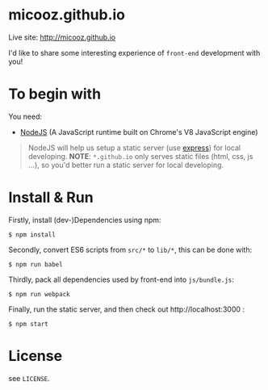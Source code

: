 # micooz.github.io

Live site: http://micooz.github.io

I'd like to share some interesting experience of `front-end` development with you!

# To begin with

You need:

* [NodeJS](https://nodejs.org/) (A JavaScript runtime built on Chrome's V8 JavaScript engine)

> NodeJS will help us setup a static server (use [express](http://expressjs.com/)) for local developing.
> **NOTE**: `*.github.io` only serves static files (html, css, js ...), so you'd better run a static server for local developing.

# Install & Run

Firstly, install (dev-)Dependencies using npm:

    $ npm install

Secondly, convert ES6 scripts from `src/*` to `lib/*`, this can be done with:

    $ npm run babel

Thirdly, pack all dependencies used by front-end into `js/bundle.js`:

    $ npm run webpack

Finally, run the static server, and then check out http://localhost:3000 :

    $ npm start

# License

see `LICENSE`.